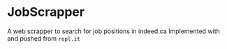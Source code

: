# JobScrapper

A web scrapper to search for job positions in indeed.ca
Implemented with and pushed from `repl.it` 
